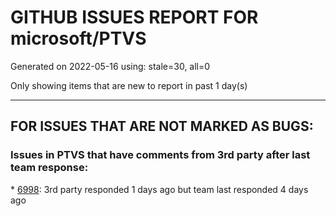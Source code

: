
# GITHUB ISSUES REPORT FOR microsoft/PTVS


Generated on 2022-05-16 using: stale=30, all=0


Only showing items that are new to report in past 1 day(s)


---

## FOR ISSUES THAT ARE NOT MARKED AS BUGS:


### Issues in PTVS that have comments from 3rd party after last team response:


\* [6998](https://github.com/microsoft/PTVS/issues/6998 "Many Problems with VS2022"): 3rd party responded 1 days ago but team last responded 4 days ago
